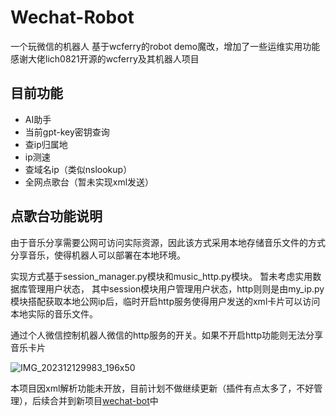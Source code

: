 # Wechat-Robot
一个玩微信的机器人
基于wcferry的robot demo魔改，增加了一些运维实用功能
感谢大佬lich0821开源的wcferry及其机器人项目

## 目前功能
- AI助手
- 当前gpt-key密钥查询
- 查ip归属地
- ip测速
- 查域名ip（类似nslookup）
- 全网点歌台（暂未实现xml发送）

## 点歌台功能说明

由于音乐分享需要公网可访问实际资源，因此该方式采用本地存储音乐文件的方式分享音乐，使得机器人可以部署在本地环境。

实现方式基于session_manager.py模块和music_http.py模块。
暂未考虑实用数据库管理用户状态，
其中session模块用户管理用户状态，http则则是由my_ip.py模块搭配获取本地公网ip后，临时开启http服务使得用户发送的xml卡片可以访问本地实际的音乐文件。

通过个人微信控制机器人微信的http服务的开关。如果不开启http功能则无法分享音乐卡片

![IMG_202312129983_196x50](https://github.com/aki66938/Wechat-Robot/assets/47413858/d3022472-aaf9-4d94-9bbf-40ae9d320ba9)



本项目因xml解析功能未开放，目前计划不做继续更新（插件有点太多了，不好管理），后续合并到新项目[wechat-bot](https://github.com/aki66938/wechat-bot)中
